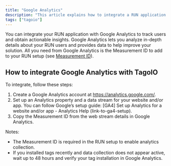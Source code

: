 ```yaml
---
title: "Google Analytics"
description: "This article explains how to integrate a RUN application with Google Analytics, obtain the Measurement ID, and use it in TagoIO to track users and gather insights."
tags: ["tagoio"]
---
```


You can integrate your RUN application with Google Analytics to track users and obtain actionable insights. Google Analytics lets you analyze in-depth details about your RUN users and provides data to help improve your solution. All you need from Google Analytics is the Measurement ID to add to your RUN setup (see [Measurement ID](link-to-RUN-setup)).

## How to integrate Google Analytics with TagoIO

To integrate, follow these steps:

1. Create a Google Analytics account at https://analytics.google.com/.  
2. Set up an Analytics property and a data stream for your website and/or app. You can follow Google’s setup guide: [GA4] Set up Analytics for a website and/or app - Analytics Help (link-to-ga4-setup).  
3. Copy the Measurement ID from the web stream details in Google Analytics.

<!-- Image placeholder removed for build -->

Notes:
- The Measurement ID is required in the RUN setup to enable analytics collection.
- If you installed tags recently and data collection does not appear active, wait up to 48 hours and verify your tag installation in Google Analytics.
